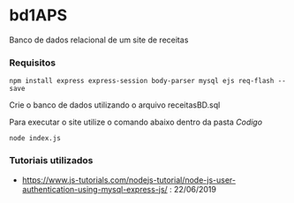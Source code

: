 # bd1APS
Banco de dados relacional de um site de receitas

### Requisitos
```
npm install express express-session body-parser mysql ejs req-flash --save
```
Crie o banco de dados utilizando o arquivo receitasBD.sql

Para executar o site utilize o comando abaixo dentro da pasta *Codigo*
```
node index.js
```
### Tutoriais utilizados
- https://www.js-tutorials.com/nodejs-tutorial/node-js-user-authentication-using-mysql-express-js/ : 22/06/2019
